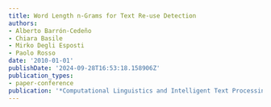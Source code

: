 ```yaml
---
title: Word Length n-Grams for Text Re-use Detection
authors:
- Alberto Barrón-Cedeño
- Chiara Basile
- Mirko Degli Esposti
- Paolo Rosso
date: '2010-01-01'
publishDate: '2024-09-28T16:53:18.158906Z'
publication_types:
- paper-conference
publication: '*Computational Linguistics and Intelligent Text Processing*'
---
```

